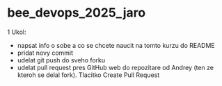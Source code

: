 # bee_devops_2025_jaro

1 Ukol:

- napsat info o sobe a co se chcete naucit na tomto kurzu do README
- pridat novy commit 
- udelat git push do sveho forku
- udelat pull request pres GitHub web do repozitare od Andrey (ten ze kteroh se delal fork). Tlacitko Create Pull Request

